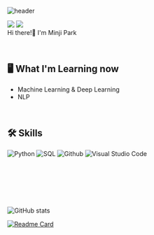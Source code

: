 ![header](https://capsule-render.vercel.app/api?type=waving&color=005666&height=230&section=header&text=Welcome&fontSize=70&fontAlign=20&fontAlignY=50&fontColor=FFFFFF&stroke=FFFFFF&desc=MiNJI's%20Github%20Profile&descSize=20&descAlign=30&descAlignY=65)  


<a href="https://manmanjiji.github.io/" target="_blank"><img src="https://img.shields.io/badge/Blog-222222?style=flat&logo=blogger&logoColor=white"/></a>
<a href="mailto:sso06069@gmail.com" target="_blank"><img src="https://img.shields.io/badge/Email-30B980?style=flat&logo=gmail&logoColor=white"/></a>  
Hi there!👋 I'm Minji Park 

<br>

🖥️ What I'm Learning now
---
- Machine Learning & Deep Learning
- NLP
  
<br>


🛠️ Skills  
---
![Python](https://img.shields.io/badge/Python-3776AB?style=flat&logo=Python&logoColor=white)
![SQL](https://img.shields.io/badge/SQLite-003B57?style=flat&logo=sqlite&logoColor=white)
![Github](https://img.shields.io/badge/Github-181717?style=flat&logo=Github&logoColor=white)
![Visual Studio Code](https://img.shields.io/badge/Visual%20Studio%20Code-007ACC.svg?&style=flat&logo=Visual%20Studio%20Code&logoColor=white)

<br>
<br>
<br>
<br>
<br>

![GitHub stats](https://github-readme-stats.vercel.app/api?username=MANMANJIJI&show_icons=true&theme=shadow_blue)

[![Readme Card](https://github-readme-stats.vercel.app/api/pin/?username=MANMANJIJI&repo=MANMANJIJI.github.io)](https://github.com/MANMANJIJI/MANMANJIJI.github.io)

